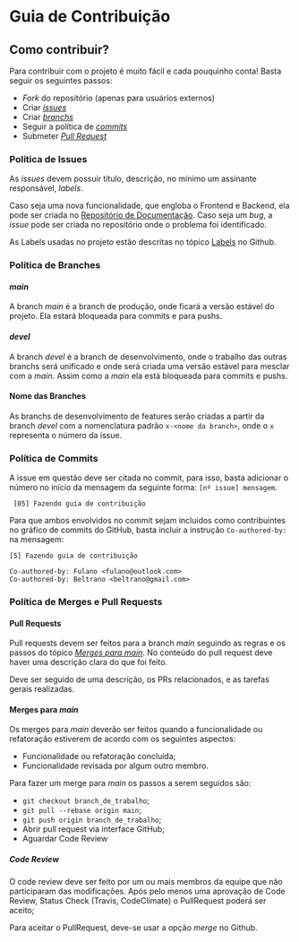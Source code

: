 # Guia de Contribuição

## Como contribuir?

Para contribuir com o projeto é muito fácil e cada pouquinho conta! Basta seguir os seguintes passos:

* *Fork* do repositório (apenas para usuários externos)
* Criar [*issues*](CONTRIBUTING.md#política-de-issues)
* Criar [*branchs*](CONTRIBUTING.md#política-de-branches)
* Seguir a política de [*commits*](CONTRIBUTING.md#política-de-commits)
* Submeter [*Pull Request*](CONTRIBUTING.md#política-de-merges-e-pull-requests)


### Política de Issues

As *issues* devem possuir título, descrição, no mínimo um assinante responsável, *labels*.

Caso seja uma nova funcionalidade, que engloba o Frontend e Backend, ela pode ser criada no [Repositório de Documentação](https://github.com/Setter-TCC/SetterDocs). Caso seja um *bug*, a *issue* pode ser criada no repositório onde o problema foi identificado.

As Labels usadas no projeto estão descritas no tópico [Labels](https://github.com/Setter-TCC/SetterDocs/labels) no Github.


### Política de Branches

#### *main*

A branch *main* é a branch de produção, onde ficará a versão estável do projeto. Ela estará bloqueada para commits e para pushs.

#### *devel*

A branch *devel* é a branch de desenvolvimento, onde o trabalho das outras branchs será unificado e onde será criada uma versão estável para mesclar com a *main*.
Assim como a *main* ela está bloqueada para commits e pushs.

#### Nome das Branches

As branchs de desenvolvimento de features serão criadas a partir da branch *devel* com a nomenclatura padrão ```x-<nome da branch>```, onde o `x` representa o número da issue.

### Política de Commits

A issue em questão deve ser citada no commit, para isso, basta adicionar o número no início da mensagem da seguinte forma: ```[nº issue] mensagem```.

```
 [05] Fazendo guia de contribuição
```

Para que ambos envolvidos no commit sejam incluidos como contribuintes no gráfico de commits do GitHub, basta incluir a instrução `Co-authored-by:` na mensagem:

```
[5] Fazendo guia de contribuição

Co-authored-by: Fulano <fulano@outlook.com>
Co-authored-by: Beltrano <beltrano@gmail.com>

```

### Política de Merges e Pull Requests

#### Pull Requests

Pull requests devem ser feitos para a branch *main* seguindo as regras e os passos do tópico [*Merges para main*](CONTRIBUTING.md#merges-para-main). No conteúdo do pull request deve haver uma descrição clara do que foi feito.

Deve ser seguido de uma descrição, os PRs relacionados, e as tarefas gerais realizadas.

#### Merges para *main*
Os merges para *main* deverão ser feitos quando a funcionalidade ou refatoração estiverem de acordo com os seguintes aspectos:
- Funcionalidade ou refatoração concluída;
- Funcionalidade revisada por algum outro membro.

Para fazer um merge para *main* os passos a serem seguidos são:
- `git checkout branch_de_trabalho`;
- `git pull --rebase origin main`;
- `git push origin branch_de_trabalho`;
- Abrir pull request via interface GitHub;
- Aguardar Code Review


##### Code Review
O code review deve ser feito por um ou mais membros da equipe que não participaram das modificações.
Após pelo menos uma aprovação de Code Review, Status Check (Travis, CodeClimate) o PullRequest poderá ser aceito;

Para aceitar o PullRequest, deve-se usar a opção *merge* no Github.
